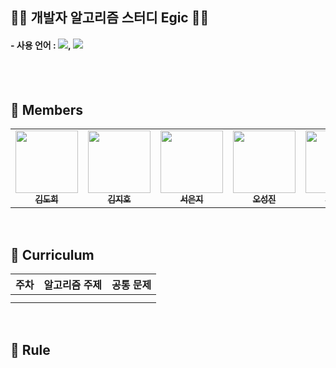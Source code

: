 ## 👩‍💻 개발자 알고리즘 스터디 Egic 👨‍💻
#### - 사용 언어 : <img  src="https://img.shields.io/badge/Java-007396?style=flat-square&logo=Java&logoColor=white"/>, <img  src="https://img.shields.io/badge/Python-3670A0?style=flat-square&logo=Python&logoColor=ffdd54"/>

<br/>
<br/>

## 📍 Members
<table>
  <tr>
    <td align="center"><a href="https://github.com/ZIHOKIM"><img src="" width="100px;" alt=""/><br /><img src="" widt="100px"><br /><sub><b>김도희</b></sub></a><br /></td>    
    <td align="center"><a href="https://github.com/ehgml0805"><img src="" width="100px;" alt=""/><br /><img src="" widt="100px"><br /><sub><b>김지호</b></sub></a><br /></td>
    <td align="center"><a href="https://github.com/luckhunger"><img src="" width="100px;" alt=""/><br /><img src="" widt="100px"><br /><sub><b>서은지</b></sub></a><br /></td>
    <td align="center"><a href="https://github.com/TTstream"><img src="" width="100px;" alt=""/><br /><img src="" widt="100px"><br /><sub><b>오성진</b></sub></a><br /></td>
    <td align="center"><a href="https://github.com/ChoiJaeDuk"><img src="" width="100px;" alt=""/><br /><img src="" widt="100px"><br /><sub><b>최재덕</b></sub></a><br /></td>     
  </tr>
</table>

<br/>

## 📍 Curriculum

| 주차 | 알고리즘 주제          | 공통 문제                                                    |
| ---- | --------------------- | ------------------------------------------------------------ |
|      |                       |                                                              |
|      |                       |                                                              |

<br/>

## 📍 Rule

